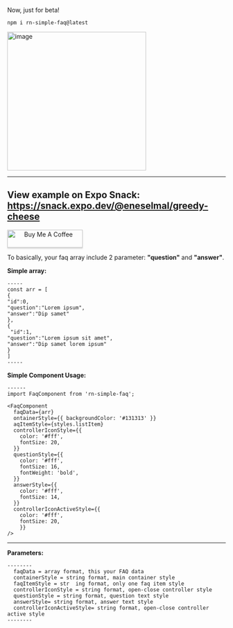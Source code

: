   Now, just for beta!
  
  `npm i rn-simple-faq@latest`
  
  <img width="320" alt="image" src="https://media4.giphy.com/media/JQnILwMr5ShmXaFyH7/giphy.gif?cid=790b7611754acbeb5333463e846d21696d27e4c958e90e13&rid=giphy.gif&ct=g">
  
  -----
  **View example on Expo Snack:**
  https://snack.expo.dev/@eneselmal/greedy-cheese
  -----
  
  <a href="https://www.buymeacoffee.com/enesburakelmal" target="_blank" align="center"><img src="https://www.buymeacoffee.com/assets/img/custom_images/orange_img.png" alt="Buy Me A Coffee" style="height: 41px !important;width: 174px !important;box-shadow: 0px 3px 2px 0px rgba(190, 190, 190, 0.5) !important;-webkit-box-shadow: 0px 3px 2px 0px rgba(190, 190, 190, 0.5) !important;" align="center"></a>
  
  To basically, your faq array include 2 parameter: **"question"** and **"answer"**. 
  
  **Simple array:**
  
    -----
    const arr = [
    {
    "id":0,
    "question":"Lorem ipsum",
    "answer":"Dip samet"
    },
    {
     "id":1,
    "question":"Lorem ipsum sit amet",
    "answer":"Dip samet lorem ipsum"
    }
    ]
    -----
  
  
  **Simple Component  Usage:**
  
    ------
    import FaqComponent from 'rn-simple-faq';
    
    <FaqComponent
      faqData={arr}
      ontainerStyle={{ backgroundColor: '#131313' }}
      aqItemStyle={styles.listItem}
      controllerIconStyle={{
        color: '#fff',
        fontSize: 20,
      }}
      questionStyle={{
        color: '#fff',
        fontSize: 16,
        fontWeight: 'bold',
      }}
      answerStyle={{
        color: '#fff',
        fontSize: 14,
      }}
      controllerIconActiveStyle={{
        color: '#fff',
        fontSize: 20,
        }}
    />
  -----
          
 **Parameters:**        
          
    --------
      faqData = array format, this your FAQ data
      containerStyle = string format, main container style
      faqItemStyle = str  ing format, only one faq item style
      controllerIconStyle = string format, open-close controller style
      questionStyle = string format, question text style
      answerStyle= string format, answer text style
      controllerIconActiveStyle= string format, open-close controller active style
    --------
